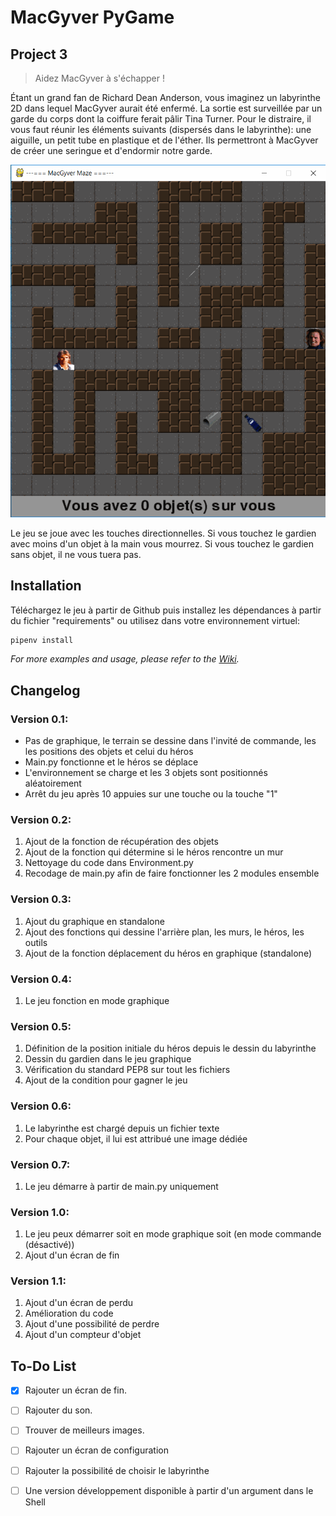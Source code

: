# MacGyver PyGame
## Project 3
> Aidez MacGyver à s'échapper !


Étant un grand fan de Richard Dean Anderson, vous imaginez un labyrinthe 2D dans lequel MacGyver aurait été enfermé. La sortie est surveillée par un garde du corps dont la coiffure ferait pâlir Tina Turner.
Pour le distraire, il vous faut réunir les éléments suivants (dispersés dans le labyrinthe): une aiguille, un petit tube en plastique et de l'éther.
Ils permettront à MacGyver de créer une seringue et d'endormir notre garde.

![gif](demo.gif)

Le jeu se joue avec les touches directionnelles.
Si vous touchez le gardien avec moins d'un objet à la main vous mourrez.
Si vous touchez le gardien sans objet, il ne vous tuera pas.

## Installation

Téléchargez le jeu à partir de Github puis installez les dépendances à partir
du fichier "requirements" ou utilisez dans votre environnement virtuel:

```sh
pipenv install
```

_For more examples and usage, please refer to the [Wiki][wiki]._

## Changelog

### Version 0.1:

  * Pas de graphique, le terrain se dessine dans l'invité de commande, les
    les positions des objets et celui du héros
  * Main.py fonctionne et le héros se déplace
  * L'environnement se charge et les 3 objets sont positionnés aléatoirement
  * Arrêt du jeu après 10 appuies sur une touche ou la touche "1"

### Version 0.2:

  1. Ajout de la fonction de récupération des objets
  2. Ajout de la fonction qui détermine si le héros rencontre un mur
  3. Nettoyage du code dans Environment.py
  4. Recodage de main.py afin de faire fonctionner les 2 modules ensemble

### Version 0.3:

  1. Ajout du graphique en standalone
  2. Ajout des fonctions qui dessine l'arrière plan, les murs, le héros, les outils
  3. Ajout de la fonction déplacement du héros en graphique (standalone)

### Version 0.4:

  1. Le jeu fonction en mode graphique

### Version 0.5:

  1. Définition de la position initiale du héros depuis le dessin du labyrinthe
  2. Dessin du gardien dans le jeu graphique
  3. Vérification du standard PEP8 sur tout les fichiers
  4. Ajout de la condition pour gagner le jeu

### Version 0.6:

  1. Le labyrinthe est chargé depuis un fichier texte
  2. Pour chaque objet, il lui est attribué une image dédiée

### Version 0.7:

  1. Le jeu démarre à partir de main.py uniquement

### Version 1.0:

  1. Le jeu peux démarrer soit en mode graphique soit (en mode commande (désactivé))
  2. Ajout d'un écran de fin

### Version 1.1:

  1. Ajout d'un écran de perdu
  2. Amélioration du code
  3. Ajout d'une possibilité de perdre
  4. Ajout d'un compteur d'objet

## To-Do List

  - [x] Rajouter un écran de fin.
  - [ ] Rajouter du son.
  - [ ] Trouver de meilleurs images.
  - [ ] Rajouter un écran de configuration
  - [ ] Rajouter la possibilité de choisir le labyrinthe
  - [ ] Une version développement disponible à partir d'un argument dans le Shell


<!-- Markdown link & img dfn's -->

[wiki]: https://i.skyrock.net/2059/12582059/pics/311796304_small.jpg
